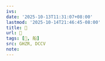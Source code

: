 ```yaml
---
ivs:
date: '2025-10-13T11:31:07+08:00'
lastmod: '2025-10-14T21:46:45-08:00'
title: 󰨕
url: 󰨕
tags: [𦤉, 船]
src: GHZR, DCCV
note:
---
```

